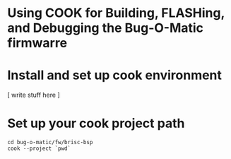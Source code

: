 # Using COOK for Building, FLASHing, and Debugging the Bug-O-Matic firmwarre

# Install and set up cook environment

[ write stuff here ]

# Set up your cook project path
```
cd bug-o-matic/fw/brisc-bsp
cook --project `pwd`
```

